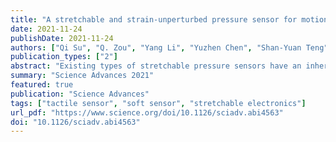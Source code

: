 ```yaml
---
title: "A stretchable and strain-unperturbed pressure sensor for motion-interference-free tactile monitoring on skins"
date: 2021-11-24
publishDate: 2021-11-24
authors: ["Qi Su", "Q. Zou", "Yang Li", "Yuzhen Chen", "Shan-Yuan Teng", "Jane Tunde Kelleher", "Romain Nith", "Ping Cheng", "Nan Li", "Wei Liu", "Shilei Dai", "Youdi Liu", "Alex Mazursky", "Jie Xu", "Lihua Jin", "Pedro Lopes", "Sihong Wang"]
publication_types: ["2"]
abstract: "Existing types of stretchable pressure sensors have an inherent limitation of the interference of the stretching to the pressure sensing accuracy. We present a new design concept for a highly stretchable and highly sensitive pressure sensor that can provide unaltered sensing performance under stretching, which is realized through the creation of locally and biaxially stiffened micro-pyramids made from an ionic elastomer. "
summary: "Science Advances 2021"
featured: true
publication: "Science Advances"
tags: ["tactile sensor", "soft sensor", "stretchable electronics"]
url_pdf: "https://www.science.org/doi/10.1126/sciadv.abi4563"
doi: "10.1126/sciadv.abi4563"
---
```

